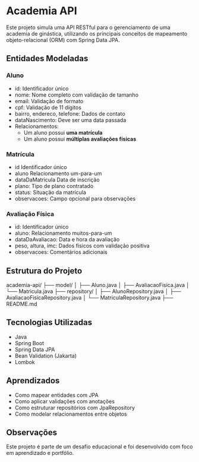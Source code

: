 #  Academia API
Este projeto simula uma API RESTful para o gerenciamento de uma academia de ginástica, utilizando os principais conceitos de mapeamento objeto-relacional (ORM) com Spring Data JPA.

##  Entidades Modeladas
### Aluno
- id: Identificador único
- nome: Nome completo com validação de tamanho
- email: Validação de formato
- cpf: Validação de 11 dígitos
- bairro, endereco, telefone: Dados de contato
- dataNascimento: Deve ser uma data passada
- Relacionamentos:
  - Um aluno possui **uma matrícula**
  - Um aluno possui **múltiplas avaliações físicas**

### Matrícula
- id Identificador único
- aluno Relacionamento um-para-um
- dataDaMatricula Data de inscrição
- plano: Tipo de plano contratado
- status: Situação da matrícula
- observacoes: Campo opcional para observações

### Avaliação Física
- id: Identificador único
- aluno: Relacionamento muitos-para-um
- dataDaAvaliacao: Data e hora da avaliação
- peso, altura, imc: Dados físicos com validação positiva
- observacoes: Comentários adicionais

##  Estrutura do Projeto
academia-api/ ├── model/ │   ├── Aluno.java │   ├── AvaliacaoFisica.java │   └── Matricula.java ├── repository/ │   ├── AlunoRepository.java │   ├── AvaliacaoFisicaRepository.java │   └── MatriculaRepository.java ├── README.md

##  Tecnologias Utilizadas
- Java
- Spring Boot
- Spring Data JPA
- Bean Validation (Jakarta)
- Lombok

##  Aprendizados
- Como mapear entidades com JPA
- Como aplicar validações com anotações
- Como estruturar repositórios com JpaRepository
- Como modelar relacionamentos entre objetos

##  Observações
Este projeto é parte de um desafio educacional e foi desenvolvido com foco em aprendizado e portfólio.
